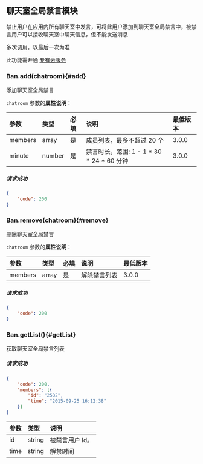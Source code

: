 ## 聊天室全局禁言模块

禁止用户在应用内所有聊天室中发言，可将此用户添加到聊天室全局禁言中，被禁言用户可以接收聊天室中聊天信息，但不能发送消息

多次调用，以最后一次为准

此功能需开通 [专有云服务](http://www.rongcloud.cn/deployment#proprietary-cloud)

### Ban.add(chatroom){#add}

添加聊天室全局禁言

`chatroom` 参数的**属性说明**：

| 参数   	 |	类型		| 必填	| 说明 							|最低版本		|
| :----------|:--------	|:-----	|:------------------------------|:-------- |
|	members  |	array	|	是 	| 成员列表，最多不超过 20 个		|3.0.0		|
|	minute 	 |	number	|	是 	| 禁言时长，范围: 1 - 1 \* 30 \* 24 \* 60 分钟	| 3.0.0|

##### 请求成功

```json
{
    "code": 200
}
```

### Ban.remove(chatroom){#remove}

删除聊天室全局禁言

`chatroom` 参数的**属性说明**：

| 参数   	 |	类型		| 必填	| 说明 							|最低版本		|
| :----------|:--------	|:-----	|:------------------------------|:-------- |
|	members  |	array	|	是 	| 解除禁言列表 					| 3.0.0 |

##### 请求成功

```json
{
    "code": 200
}
```
### Ban.getList(){#getList}

获取聊天室全局禁言列表

##### 请求成功

```json
{
	"code": 200,
	"members": [{
		"id": "2582",
		"time": "2015-09-25 16:12:38"
	}]
}
```
| 参数   	 |	类型		| 说明 							
| :----------|:--------	|:------------------------------
|	id 		 |	string	| 被禁言用户 Id。						
|	time	 |	string	| 解禁时间						
